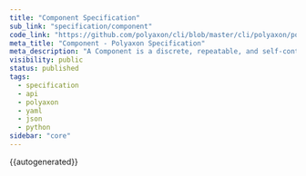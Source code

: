 ```yaml
---
title: "Component Specification"
sub_link: "specification/component"
code_link: "https://github.com/polyaxon/cli/blob/master/cli/polyaxon/polyflow/component/component.py"
meta_title: "Component - Polyaxon Specification"
meta_description: "A Component is a discrete, repeatable, and self-contained action."
visibility: public
status: published
tags:
  - specification
  - api
  - polyaxon
  - yaml
  - json
  - python
sidebar: "core"
---
```


{{autogenerated}}
